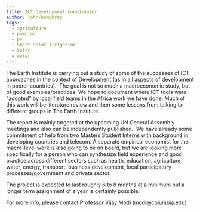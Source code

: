 ```yaml
---
title: ICT Development Coordinator
author: john-humphrey
tags:
  - agriculture
  - pumping
  - pv
  - Smart Solar Irrigation
  - Solar
  - water
---
```

The Earth Institute is carrying out a study of some of the successes of ICT approaches in the context of Development (as in all aspects of development in poorer countries).  The goal is not so much a macroeconomic study, but of good examples/practices. We hope to document where ICT tools were &#8220;adopted&#8221; by local field teams in the Africa work we have done. Much of this work will be literature review and then some lessons from talking to different groups in The Earth Institute.


The report is mainly targeted at the upcoming UN General Assembly meetings and also can be independently published.  We have already some commitment of help from two Masters Student Interns with background in developing countries and telecom. A separate empirical economist for the macro-level work is also going to be on board, but we are looking more specifically for a person who can synthesize field experience and good practice across different sectors such as health, education, agriculture, water, energy, transport, business development, local participatory processes/government and private sector.

The project is expected to last roughly 6 to 8 months at a minimum but a longer term assignment of a year is certainly possible.

For more info, please contact Professor Vijay Modi (modi@columbia.edu)
